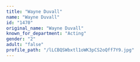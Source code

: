 ```yaml
---
title: "Wayne Duvall"
name: "Wayne Duvall"
id: "1470"
original_name: "Wayne Duvall"
known_for_department: "Acting"
gender: "2"
adult: "false"
profile_path: "/lLCBQSWbxtl1oWK3pCS2oQff7Y9.jpg"
---
```

